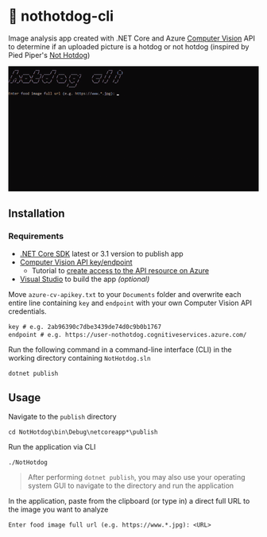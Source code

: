 # 🌭 nothotdog-cli 
Image analysis app created with .NET Core and Azure [Computer Vision](https://azure.microsoft.com/en-us/services/cognitive-services/computer-vision/) API to determine if an uploaded picture is a hotdog or not hotdog (inspired by Pied Piper's [Not Hotdog](https://www.youtube.com/watch?v=ACmydtFDTGs))

![Not Hotdog Demonstration](https://github.com/alexchong/nothotdog-cli/blob/main/static/nothotdog.gif)

## Installation
###  Requirements
- [.NET Core SDK](https://dotnet.microsoft.com/download) latest or 3.1 version to publish app
- [Computer Vision API key/endpoint](https://portal.azure.com/#home)
    - Tutorial to [create access to the API resource on Azure](https://docs.microsoft.com/en-us/azure/azure-resource-manager/templates/quickstart-create-templates-use-the-portal)
- [Visual Studio](https://visualstudio.microsoft.com/) to build the app *(optional)*

Move `azure-cv-apikey.txt` to your `Documents` folder and overwrite each entire line containing `key` and `endpoint` with your own Computer Vision API credentials.
```
key # e.g. 2ab96390c7dbe3439de74d0c9b0b1767
endpoint # e.g. https://user-nothotdog.cognitiveservices.azure.com/
```

Run the following command in a command-line interface (CLI) in the working directory containing `NotHotdog.sln`
```
dotnet publish
```

## Usage
Navigate to the `publish` directory
```
cd NotHotdog\bin\Debug\netcoreapp*\publish
```
Run the application via CLI
```
./NotHotdog
```
> After performing `dotnet publish`, you may also use your operating system GUI to navigate to the directory and run the application 

In the application, paste from the clipboard (or type in) a direct full URL to the image you want to analyze
```
Enter food image full url (e.g. https://www.*.jpg): <URL>
```